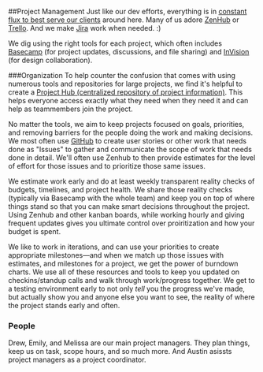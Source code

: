 ##Project Management
Just like our dev efforts, everything is in [constant flux to best serve our clients](http://webstandardssherpa.com/reviews/responsive-discovery/) around here. Many of us adore  [ZenHub](https://www.zenhub.io/) or [Trello](https://trello.com/). And we make [Jira](https://www.atlassian.com/software/) work when needed. :) 

We dig using the right tools for each project, which often includes [Basecamp](https://basecamp.com/) (for project updates, discussions, and file sharing) and [InVision](https://www.invisionapp.com/) (for design collaboration).

###Organization
To help counter the confusion that comes with using numerous tools and repositories for large projects, we find it's helpful to create a [Project Hub (centralized repository of project information)](https://github.com/sparkbox/standard/blob/master/project_management/base-hub.md). This helps everyone access exactly what they need when they need it and can help as teammembers join the project. 

No matter the tools, we aim to keep projects focused on goals, priorities, and removing barriers for the people doing the work and making decisions. We most often use [GitHub](https://github.com) to create user stories or other work that needs done as "Issues" to gather and communicate the scope of work that needs done in detail. We'll often use Zenhub to then provide estimates for the level of effort for those issues and to prioritize those same issues.

We estimate work early and do at least weekly transparent reality checks of budgets, timelines, and project health. We share those reality checks (typically via Basecamp with the whole team) and keep you on top of where things stand so that you can make smart decisions throughout the project. Using Zenhub and other kanban boards, while working hourly and giving frequent updates gives you ultimate control over proiritization and how your budget is spent.

We like to work in iterations, and can use your priorities to create appropriate milestones—and when we match up those issues with estimates, and milestones for a project, we get the power of burndown charts. We use all of these resources and tools to keep you updated on checkins/standup calls and walk through work/progress together. We get to a testing environment early to not only _tell_ you the progress we've made, but actually show you and anyone else you want to see, the reality of where the project stands early and often.

### People
Drew, Emily, and Melissa are our main project managers. They plan things, keep us on task, scope hours, and so much more. And Austin asissts project managers as a project coordinator.
